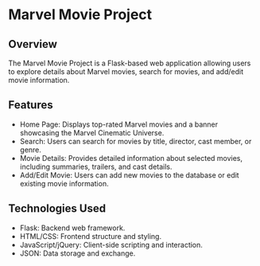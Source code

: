 # Marvel Movie Project

## Overview
The Marvel Movie Project is a Flask-based web application allowing users to explore details about Marvel movies, search for movies, and add/edit movie information.

## Features
- Home Page: Displays top-rated Marvel movies and a banner showcasing the Marvel Cinematic Universe. 
- Search: Users can search for movies by title, director, cast member, or genre.
- Movie Details: Provides detailed information about selected movies, including summaries, trailers, and cast details.
- Add/Edit Movie: Users can add new movies to the database or edit existing movie information.

## Technologies Used
- Flask: Backend web framework.
- HTML/CSS: Frontend structure and styling.
- JavaScript/jQuery: Client-side scripting and interaction.
- JSON: Data storage and exchange.
